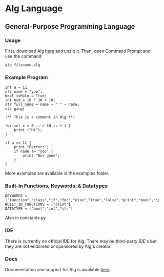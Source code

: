 # Alg Language
## General-Purpose Programming Language

### Usage
First, download Alg [here](https://alglanguage.github.io/download) and unzip it.
Then, open Command Prompt and use the command:
```
alg filename.alg
```

### Example Program
```
int a = 11;
str name = "yoo";
bool isMale = True;
int num = 10 * 10 + 10;
str full_name = name + " " + name;
str gang;

(** This is a comment in Alg **)

for int x = 0 :: > 10 :: + 1 {
    print ("Hi");
}

if a == 11 {
	print "Perfect";
	if name != "yoo" {
		print "Not good";
	}
}
```
More examples are available in the examples folder.

### Built-In Functions, Keywords, & Datatypes
```
KEYWORDS = ["function","class","if","for","else","True","False","print","bool","int","str"]
BUILT_IN_FUNCTIONS = ["print"]
DATATYPE = ["bool","int","str"]
```
Also in constants.py

### IDE
There is currently no official IDE for Alg. There may be third-party IDE's but they are not endorsed or sponsored by Alg's creator.

### Docs
Documentation and support for Alg is available [here](https://alglanguage.github.io/docs).
